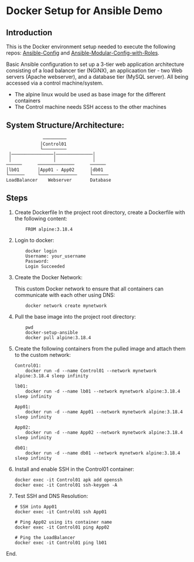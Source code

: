 # Docker Setup for Ansible Demo

## Introduction

This is the Docker environment setup needed to execute the following repos: [Ansible-Config](https://github.com/oebinisa/Ansible-Config) and [Ansible-Modular-Config-with-Roles](https://github.com/oebinisa/Ansible-Modular-Config-with-Roles).

Basic Ansible configuration to set up a 3-tier web application architecture consisting of a load balancer tier (NGiNX), an applicaation tier - two Web servers (Apache webserver), and a database tier (MySQL server). All being accessed via a control machine/system.

- The alpine linux would be used as base image for the different containers
- The Control machine needs SSH access to the other machines

## System Structure/Architecture:

                  ─────────
                 │Control01
                 └─────────
     │────────────────│──────────────│
     │                │              │
    ──────      ──────────────      ──────
    │lb01       │App01 - App02      │db01
    └──────     └──────────────     └──────
    LoadBalancer    Webserver       Database

## Steps

1.  Create Dockerfile
    In the project root directory, create a Dockerfile with the following content:

            FROM alpine:3.18.4

2.  Login to docker:

            docker login
            Username: your_username
            Password:
            Login Succeeded

3.  Create the Docker Network:

    This custom Docker network to ensure that all containers can communicate with each other using DNS:

            docker network create mynetwork

4.  Pull the base image into the project root directory:

            pwd
            docker-setup-ansible
            docker pull alpine:3.18.4

5.  Create the following containers from the pulled image and attach them to the custom network:

        Control01:
            docker run -d --name Control01 --network mynetwork alpine:3.18.4 sleep infinity

        lb01:
            docker run -d --name lb01 --network mynetwork alpine:3.18.4 sleep infinity

        App01:
            docker run -d --name App01 --network mynetwork alpine:3.18.4 sleep infinity

        App02:
            docker run -d --name App02 --network mynetwork alpine:3.18.4 sleep infinity

        db01:
            docker run -d --name db01 --network mynetwork alpine:3.18.4 sleep infinity

6.  Install and enable SSH in the Control01 container:

        docker exec -it Control01 apk add openssh
        docker exec -it Control01 ssh-keygen -A

7.  Test SSH and DNS Resolution:

        # SSH into App01
        docker exec -it Control01 ssh App01

        # Ping App02 using its container name
        docker exec -it Control01 ping App02

        # Ping the LoadBalancer
        docker exec -it Control01 ping lb01

End.
